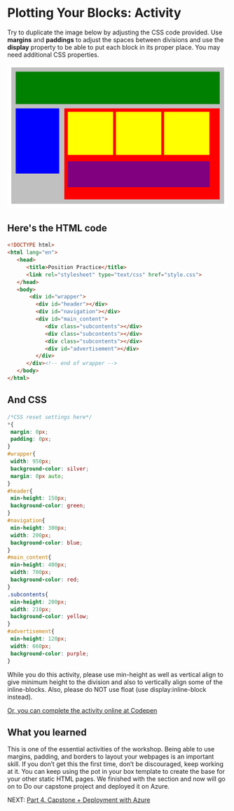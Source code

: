# Plotting Your Blocks: Activity

Try to duplicate the image below by adjusting the CSS code provided. Use **margins** and **paddings** to adjust the spaces between divisions and use the **display** property to be able to put each block in its proper place. You may need additional CSS properties.

![Blocks Diagram](../images/position-blocks.png)

## Here's the HTML code

``` html
<!DOCTYPE html>
<html lang="en">
   <head>
      <title>Position Practice</title>
      <link rel="stylesheet" type="text/css" href="style.css">
   </head>
   <body>
       <div id="wrapper">
         <div id="header"></div>
         <div id="navigation"></div>
         <div id="main_content">
            <div class="subcontents"></div>
            <div class="subcontents"></div>
            <div class="subcontents"></div>
            <div id="advertisement"></div>
         </div>
      </div><!-- end of wrapper -->
   </body>
</html>
```

## And CSS

``` css
/*CSS reset settings here*/
*{
 margin: 0px;
 padding: 0px;
}
#wrapper{
 width: 950px;
 background-color: silver;
 margin: 0px auto;
}
#header{
 min-height: 150px;
 background-color: green;
}
#navigation{
 min-height: 300px;
 width: 200px;
 background-color: blue;
}
#main_content{
 min-height: 400px;
 width: 700px;
 background-color: red;
}
.subcontents{
 min-height: 200px;
 width: 210px;
 background-color: yellow;
}
#advertisement{
 min-height: 120px;
 width: 660px;
 background-color: purple;
}
```

While you do this activity, please use min-height as well as vertical align to give minimum height to the division and also to vertically align some of the inline-blocks. Also, please do NOT use float (use display:inline-block instead).

[Or, you can complete the activity online at Codepen](https://codepen.io/dannyooooo/pen/100311ce217467fbcf13862a5090012b)

## What you learned

This is one of the essential activities of the workshop. Being able to use margins, padding, and borders to layout your webpages is an important skill. If you don’t get this the first time, don’t be discouraged, keep working at it. You can keep using the pot in your box template to create the base for your other static HTML pages. We finished with the section and now will go on to Do our capstone project and deployed it on Azure.

 NEXT: [Part 4. Capstone + Deployment with Azure](../4_Capstone_Deployment)
